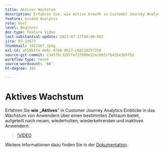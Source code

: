 ```yaml
---
title: Aktives Wachstum
description: Erfahren Sie, wie Active Growth in Customer Journey Analytics Einblicke in das Wachstum von Anwendern über einen bestimmten Zeitraum bietet, aufgeteilt nach neuen, wiederholten, wiederkehrenden und inaktiven Anwendern.
feature: Guided Analysis
role: User
level: Beginner
doc-type: Feature Video
last-substantial-update: 2023-07-17T00:00:00Z
jira: KT-13677
thumbnail: 3421667.jpeg
exl-id: a550bffe-de6c-4780-8617-c68226257258
source-git-commit: c3457bc3197fef37890e32ac8831fb426e3b575d
workflow-type: tm+mt
source-wordcount: '66'
ht-degree: 16%

---
```


# Aktives Wachstum

Erfahren Sie **wie „Aktives**&quot; in Customer Journey Analytics Einblicke in das Wachstum von Anwendern über einen bestimmten Zeitraum bietet, aufgeteilt nach neuen, wiederholten, wiederkehrenden und inaktiven Anwendern.

>[!VIDEO](https://video.tv.adobe.com/v/3423394/?learn=on&captions=ger)

Weitere Informationen dazu finden Sie in der [Dokumentation](https://experienceleague.adobe.com/docs/analytics-platform/using/guided-analysis/user-growth/active.html?lang=de).
